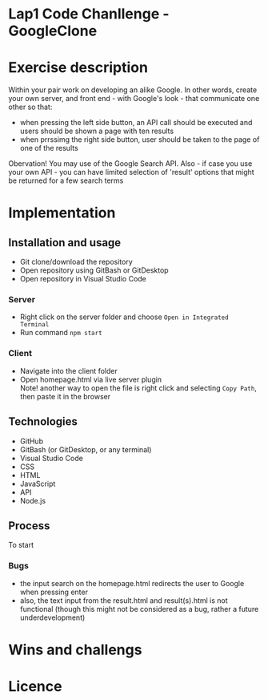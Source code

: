 # Lap1 Code Chanllenge - GoogleClone

# Exercise description 
Within your pair work on developing an alike Google. In other words, create your own server, and front end - with Google's look - that communicate one other so that: 
- when pressing the left side button, an API call should be executed and users should be shown a page with ten results
- when prrssimg the right side button, user should be taken to the page of one of the results

Obervation! You may use of the Google Search API. Also - if case you use your own API - you can have limited selection of 'result' options that might be returned for a few search terms


# Implementation
## Installation and usage

- Git clone/download the repository
- Open repository using GitBash or GitDesktop
- Open repository in Visual Studio Code

### Server

- Right click on the server folder and choose `Open in Integrated Terminal`
- Run command `npm start`

### Client

- Navigate into the client folder
- Open homepage.html via live server plugin</br>
Note! another way to open the file is right click and selecting `Copy Path`, then paste it in the browser

## Technologies 

- GitHub
- GitBash (or GitDesktop, or any terminal)
- Visual Studio Code
- CSS
- HTML
- JavaScript
- API
- Node.js

## Process 

To start

### Bugs

- the input search on the homepage.html redirects the user to Google when pressing enter
- also, the text input from the result.html and result(s).html is not functional (though this might not be considered as a bug, rather a future underdevelopment)

# Wins and challengs

 # Licence